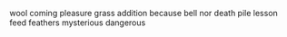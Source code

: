 wool coming pleasure grass addition because bell nor death pile lesson feed feathers mysterious dangerous